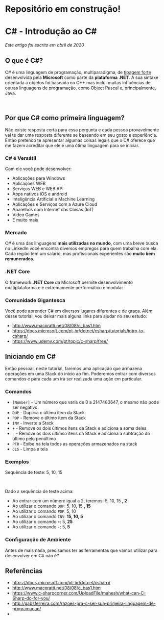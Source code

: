 # Repositório em construção!

# C# - Introdução ao C# 
*Este artigo foi escrito em abril de 2020*

## O que é C#?

C# é uma linguagem de programação, multiparadigma, de [tipagem forte](https://github.com/Go-Horse-Coding/programming-concepts-tutorial/blob/master/Concepts/typing.md)
desenvolvida pela **Microsoft** como parte da **plataforma .NET**. A sua sintaxe orientada a objetos foi baseada no C++ mas inclui muitas influências de outras linguagens
de programação, como Object Pascal e, principalmente, Java.

<br>

## Por que C# como primeira linguagem?

Não existe resposta certa para essa pergunta e cada pessoa provavelmente vai te dar uma resposta diferente se baseando em seu gosto e experiência. 
Então pretendo te apresentar algumas coisas legais que o C# oferece que me fazem acreditar que ele é uma ótima linguagem para se iniciar.

### C# é Versátil

Com ele você pode desenvolver:
* Aplicações para Windows
* Aplicações WEB
* Serviços WEB e WEB API
* Apps nativos iOS e android
* Inteligência Artificial e Machine Learning
* Aplicações e Serviços com a Azure Cloud
* Aparelhos com Internet das Coisas (IoT) 
* Video Games
* E muito mais
	
### Mercado

C# é uma das linguagens **mais utilizadas no mundo**, com uma breve busca no LinkedIn você encontra diversos empregos para quem trabalha com ela.
Cada região tem um salário, mas profissionais experientes são **muito bem remunerados**.

### .NET Core

O framework **.NET Core** da Microsoft permite desenvolvimento multiplataforma e é extremamente performático e modular

### Comunidade Gigantesca

Você pode aprender C# em diversos lugares diferentes e de graça. Além desse tutorial, vou deixar mais alguns links para ajudar no seu estudo:
* http://www.macoratti.net/08/08/c_bas1.htm
* https://docs.microsoft.com/pt-br/dotnet/csharp/tutorials/intro-to-csharp/
* https://www.udemy.com/pt/topic/c-sharp/free/

## Iniciando em C#

Então pessoal, neste tutorial, faremos uma aplicação que armazena operações em uma Stack do início ao fim. Poderemos entrar com diversos comandos e para cada um irá ser realizada uma ação
em particular.

### Comandos

* `[Number]` - Um número que varia de 0 a 2147483647, o mesmo não pode ser negativo.
* `DUP` - Duplica o último item da Stack
* `POP` - Remove o último item da Stack
* `INV` - Inverte a Stack
* `+` - Remove os dois últimos itens da Stack e adiciona a soma deles
* `-` - Remove os dois últimso itens da Stack e adiciona a subtração do último pelo penúltimo
* `PTR` - Exibe na tela todos as operações armazenados na stack
* `CLS` - Limpa a tela

### Exemplos

Sequência de teste: 5, 10, 15

<br>

Dado a sequência de teste acima:

* Ao entrar com um número igual a 2, teremos: 5, 10, 15 **, 2**
* Ao utilizar o comando `DUP`: 5, 10, 15 **, 15**
* Ao utilizar o comando `POP`: 5, 10
* Ao utilizar o comando `INV`: **15, 10, 5**
* Ao utilizar o comando `+`: 5, **25**
* Ao utilizar o comando `-`: 5, **5**

### Configuração de Ambiente

Antes de mais nada, precisamos ter as ferramentas que vamos utilizar para desenvolver em C# não é?



## Referências

* https://docs.microsoft.com/pt-br/dotnet/csharp/
* http://www.macoratti.net/08/08/c_bas1.htm
* https://www.c-sharpcorner.com/UploadFile/mahesh/what-can-C-Sharp-do-for-you/
* http://gabsferreira.com/razoes-pra-c-ser-sua-primeira-linguagem-de-programacao/
* 

